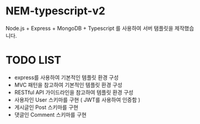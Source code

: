 # NEM-typescript-v2
 Node.js + Express + MongoDB + Typescript 를 사용하여 서버 탬플릿을 제작했습니다.

# TODO LIST

- express를 사용하여 기본적인 템플릿 환경 구성
- MVC 패턴을 참고하여 기본적인 템플릿 환경 구성
- RESTful API 가이드라인을 참고하여 템플릿 환경 구성
- 사용자인 User 스키마를 구현 ( JWT를 사용하여 인증함 )
- 게시글인 Post 스키마를 구현
- 댓글인 Comment 스키마를 구현